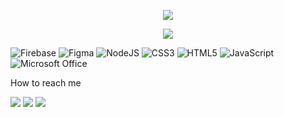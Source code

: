<p align="center">
<img src="https://user-images.githubusercontent.com/108845565/200432596-48357570-1a71-45d5-8828-16a97e233dd2.png"></img>
</p>

<p align="center">
<img src="https://readme-typing-svg.demolab.com/?lines=Front-End Developer; Always%20learning%20new%20things&font=Fira%20Code&center=true&width=440&height=45&color=f75c7e&vCenter=true&size=22&pause=1000" /></a>
</p>

<p align="center">
  
![Firebase](https://img.shields.io/badge/Firebase-039BE5?style=for-the-badge&logo=Firebase&logoColor=white)
![Figma](https://img.shields.io/badge/figma-%23F24E1E.svg?style=for-the-badge&logo=figma&logoColor=white)
![NodeJS](https://img.shields.io/badge/node.js-6DA55F?style=for-the-badge&logo=node.js&logoColor=white)
![CSS3](https://img.shields.io/badge/css3-%231572B6.svg?style=for-the-badge&logo=css3&logoColor=white)
![HTML5](https://img.shields.io/badge/html5-%23E34F26.svg?style=for-the-badge&logo=html5&logoColor=white)
![JavaScript](https://img.shields.io/badge/javascript-%23323330.svg?style=for-the-badge&logo=javascript&logoColor=%23F7DF1E)
![Microsoft Office](https://img.shields.io/badge/Microsoft_Office-D83B01?style=for-the-badge&logo=microsoft-office&logoColor=white)
  
</p>


<p align="center">
  
How to reach me

<a href="https://www.linkedin.com/in/katya-laso/" target="_blank"><img src="https://img.shields.io/badge/linkedin-%230077B5.svg?style=for-the-badge&logo=linkedin&logoColor=white"></a>
<a href="https://github.com/KatyaLJ" target="_blank"><img src="https://img.shields.io/badge/github-%23121011.svg?style=for-the-badge&logo=github&logoColor=white"></a>
  <a href="https://github.com/KatyaLJ" target="_blank"><img src="https://img.shields.io/badge/Slack-4A154B?style=for-the-badge&logo=slack&logoColor=white)"></a>

</p>


<!---
KatyaLJ/KatyaLJ is a ✨ special ✨ repository because its `README.md` (this file) appears on your GitHub profile.
You can click the Preview link to take a look at your changes.
--->
